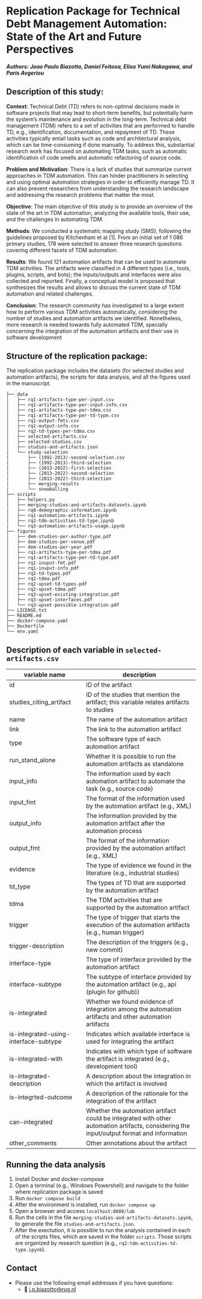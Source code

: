 # Replication Package for Technical Debt Management Automation: State of the Art and Future Perspectives

##### Authors: Joao Paulo Biazotto, Daniel Feitosa, Elisa Yumi Nakagawa, and Paris Avgeriou

## Description of this study:

__Context__: Technical Debt (TD) refers to non-optimal decisions made in software projects
that may lead to short-term benefits, but potentially harm the system’s maintenance
and evolution in the long-term. Technical debt management (TDM) refers to a set of
activities that are performed to handle TD, e.g., identification, documentation, and
repayment of TD. These activities typically entail tasks such as code and architectural
analysis, which can be time-consuming if done manually. To address this, substantial
research work has focused on automating TDM tasks, such as automatic identification
of code smells and automatic refactoring of source code.

__Problem and Motivation__: There is a lack of studies that summarize current
approaches in TDM automation. This can hinder practitioners in selecting and using
optimal automation strategies in order to efficiently manage TD. It can also prevent
researchers from understanding the research landscape and addressing the research
problems that matter the most.

__Objective__: The main objective of this study is to provide an overview of the state of the
art in TDM automation, analyzing the available tools, their use, and the challenges in
automating TDM.

__Methods__: We conducted a systematic mapping study (SMS), following the guidelines
proposed by Kitchenham et al [1]. From an initial set of 1 086 primary studies, 178 were
selected to answer three research questions covering different facets of TDM
automation.

__Results__: We found 121 automation artifacts that can be used to automate TDM
activities. The artifacts were classified in 4 different types (i.e., tools, plugins, scripts,
and bots); the inputs/outputs and interfaces were also collected and reported. Finally, a
conceptual model is proposed that synthesizes the results and allows to discuss the
current state of TDM automation and related challenges.

__Conclusion__: The research community has investigated to a large extent how to
perform various TDM activities automatically, considering the number of studies and
automation artifacts we identified. Nonetheless, more research is needed towards fully
automated TDM, specially concerning the integration of the automation artifacts and
their use in software development

## Structure of the replication package:

The replication package includes the datasets (for selected studies and automation artifacts), the scripts for data analysis, and all the figures used in the manuscript.

```
├── data
│   ├── rq1-artifacts-type-per-input.csv
│   ├── rq1-artifacts-type-per-input-info.csv
│   ├── rq1-artifacts-type-per-tdma.csv
│   ├── rq1-artifacts-type-per-td-type.csv
│   ├── rq1-output-fmts.csv
│   ├── rq1-output-info.csv
│   ├── rq2-td-types-per-tdma.csv
│   ├── selected-artifacts.csv
│   ├── selected-studies.csv
│   ├── studies-and-artifacts.json
|   └── study-selection
|       ├── (1992-2013)-second-selection.csv
|       ├── (1992-2013)-third-selection
|       ├── (2013-2022)-first-selection
|       ├── (2013-2022)-second-selection
|       ├── (2013-2022)-third-selection
|       ├── merging-results
|       └── snowballing
├── scripts
│   ├── helpers.py 
|   ├── merging-studies-and-artifacts-datasets.ipynb
|   ├── rq0-demographic-information.ipynb
│   ├── rq1-automation-artifacts.ipynb
|   ├── rq2-tdm-activities-td-type.ipynb
|   └── rq3-automation-artifacts-usage.ipynb
├── figures
│   ├── dem-studies-per-author-type.pdf
│   ├── dem-studies-per-venue.pdf
│   ├── dem-studies-per-year.pdf
│   ├── rq1-artifacts-type-per-tdma.pdf
│   ├── rq1-artifacts-type-per-td-type.pdf
│   ├── rq1-inuput-fmt.pdf
│   ├── rq1-inuput-info.pdf
│   ├── rq2-td-types.pdf
│   ├── rq2-tdma.pdf
│   ├── rq2-upset-td-types.pdf
│   ├── rq2-upset-tdma.pdf
│   ├── rq3-upset-existing-integration.pdf
│   ├── rq3-upset-interfaces.pdf
│   └── rq3-upset-possible-integration.pdf
├── LICENSE.txt
├── README.md
├── docker-compose.yaml
├── Dockerfile
└── env.yaml

```

## Description of each variable in ``selected-artifacts.csv``

| variable name                         | description                                                                                                                              |
|---------------------------------------|------------------------------------------------------------------------------------------------------------------------------------------|
| id                                    | ID of the artifact                                                                                                                       |
| studies_citing_artifact               | ID of the studies that mention the artifact; this variable relates artifacts to studies                                                  |
| name                                  | The name of the automation artifact                                                                                                      |
| link                                  | The link to the automation artifact                                                                                                      |
| type                                  | The software type of each automation artifact                                                                                            |
| run_stand_alone                       | Whether it is possible to run the automation artifacts as standalone                                                                     |
| input_info                            | The information used by each automation artifact to automate the task (e.g., source code)                                                |
| input_fmt                             | The format of the information used by the automation artifact (e.g., XML)                                                                |
| output_info                           | The information provided by the automation artifact after the automation process                                                         |
| output_fmt                            | The format of the information provided by the automation artifact (e.g., XML)                                                            |
| evidence                              | The type of evidence we found in the literature (e.g., industrial studies)                                                               |
| td_type                               | The types of TD that are supported by the automation artifact                                                                            |
| tdma                                  | The TDM activities that are supported by the automation artifact                                                                         |
| trigger                               | The type of trigger that starts the execution of the automation artifacts (e.g., human trigger)                                          |
| trigger-description                   | The description of the triggers (e.g., new commit)                                                                                       |
| interface-type                        | The type of interface provided by the automation artifact                                                                                |
| interface-subtype                     | The subtype of interface provided by the automation artifact (e.g., api (plugin for github))                                             |
| is-integrated                         | Whether we found evidence of integration among the automation artifacts and other automation artifacts                                   |
| is-integrated-using-interface-subtype | Indicates which available interface is used for integrating the artifact                                                                 |
| is-integrated-with                    | Indicates with which type of software the artifact is integrated (e.g., development tool)                                                |
| is-integrated-description             | A description about the integration in which the artifact is involved                                                                    |
| is-integrted-outcome                  | A description of the rationale for the integration of the artifact                                                                       |
| can-integrated                        | Whether the automation artifact could be integrated with other automation artifacts, considering the input/output format and information |
| other_comments                        | Other annotations about the artifact                                                                                                     |

## Running the data analysis

1. Install Docker and docker-compose
2. Open a terminal (e.g., Windows Powershell) and navigate to the folder where replication package is saved
3. Run ``docker compose build``
4. After the environment is installed, run ``docker compose up``
5. Open a browser and access ``localhost:8888/lab``
6. Run the cells in the file ``merging-studies-and-artifacts-datasets.ipynb``, to generate the file ``studies-and-artifacts.json``.
7. After the exectution, it is possible to run the analysis contained in each of the scripts files, which are saved in the folder ``scripts``. Those scripts are organized by research question (e.g., ``rq2-tdm-activities-td-type.ipynb``). 


## Contact

- Please use the following email addresses if you have questions:
    - :email: <j.p.biazotto@rug.nl>
